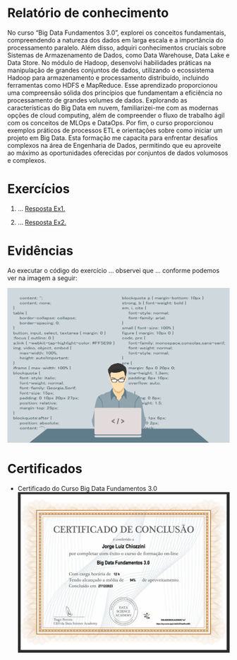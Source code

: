 # Relatório de conhecimento

No curso “Big Data Fundamentos 3.0”, explorei os conceitos fundamentais, compreendendo a natureza dos dados em larga escala e a importância do processamento paralelo. Além disso, adquiri conhecimentos cruciais sobre Sistemas de Armazenamento de Dados, como Data Warehouse, Data Lake e Data Store. No módulo de Hadoop, desenvolvi habilidades práticas na manipulação de grandes conjuntos de dados, utilizando o ecossistema Hadoop para armazenamento e processamento distribuído, incluindo ferramentas como HDFS e MapReduce. Esse aprendizado proporcionou uma compreensão sólida dos princípios que fundamentam a eficiência no processamento de grandes volumes de dados. Explorando as características do Big Data em nuvem, familiarizei-me com as modernas opções de cloud computing, além de compreender o fluxo de trabalho ágil com os conceitos de MLOps e DataOps. Por fim, o curso proporcionou exemplos práticos de processos ETL e orientações sobre como iniciar um projeto em Big Data. Esta formação me capacita para enfrentar desafios complexos na área de Engenharia de Dados, permitindo que eu aproveite ao máximo as oportunidades oferecidas por conjuntos de dados volumosos e complexos.


# Exercícios


1. ...
[Resposta Ex1.](exercicios/ex1.txt)


2. ...
[Resposta Ex2.](exercicios/ex2.txt)




# Evidências


Ao executar o código do exercício ... observei que ... conforme podemos ver na imagem a seguir:


![Evidencia 1](evidencias/sample.webp)



# Certificados

- Certificado do Curso Big Data Fundamentos 3.0
![Curso Linux](certificados/BigData.png)

